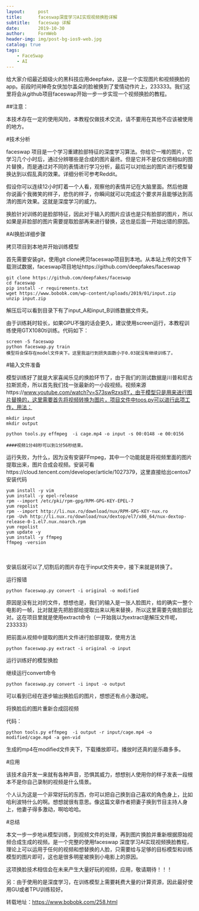 ```yaml
---
layout:     post
title:      faceswap深度学习AI实现视频换脸详解
subtitle:   faceswap 详解
date:       2019-10-30
author:     FormWeb
header-img: img/post-bg-ios9-web.jpg
catalog: true
tags:
    - FaceSwap
    - AI
--- 
```


给大家介绍最近超级火的黑科技应用deepfake，这是一个实现图片和视频换脸的app。前段时间神奇女侠加尔盖朵的脸被换到了爱情动作片上，233333。我们这里将会从github项目faceswap开始一步一步实现一个视频换脸的教程。

##注意：

本技术存在一定的使用风险，本教程仅做技术交流，请不要用在其他不应该被使用的地方。

#技术分析

faceswap 项目是一个学习重建脸部特征的深度学习算法。你给它一堆的图片，它学习几个小时后，通过分辨哪些是合成的图片最终。但是它并不是仅仅把相似的图片替换，而是通过对不同的表情进行学习分析，最后可以对给出的图片进行模型替换达到以假乱真的效果。详细分析可参考Reddit。

假设你可以连续12小时盯着一个人看，观察他的表情并记在大脑里面。然后他跟你说画个我微笑的样子，悲伤的样子，你瞬间就可以完成这个要求并且能够达到高清的图片效果。这就是深度学习的威力。

 

换脸针对训练的是脸部特征，因此对于输入的图片应该也是只有脸部的图片，所以如果是非脸部的图片需要提取脸部再来进行替换，这也是后面一开始出错的原因。

 

#AI换脸详细步骤

拷贝项目到本地并开始训练模型

首先需要安装git，使用git clone拷贝faceswap项目到本地。从本站上传的文件下载测试数据，faceswap项目地址https://github.com/deepfakes/faceswap

 
```
git clone https://github.com/deepfakes/faceswap
cd faceswap
pip install -r requirements.txt
wget https://www.bobobk.com/wp-content/uploads/2019/01/input.zip
unzip input.zip
```
 

解压后可以看到目录下有了input_A和input_B训练数据文件夹。

由于训练耗时较长，如果GPU不强的话会更久，建议使用screen运行，本教程训练使用GTX1080ti训练。代码如下：
```
screen -S faceswap
python faceswap.py train
模型将会保存在model文件夹下。这里我运行到损失函数小于0.03就没有继续训练了。
```
 

#输入文件准备

模型训练好了就是大家喜闻乐见的换脸环节了，由于我们的测试数据是川普和尼古拉斯凯奇，所以首先我们找一张最新的一小段视频。视频来源https://www.youtube.com/watch?v=S73swRzxs8Y，由于模型只是用来进行图片替换的，这里需要首先将视频转换为图片，项目文件中toos.py可以进行此项工作，用法：

 
```
mkdir input 
mkdir output

python tools.py effmpeg  -i cage.mp4 -o input -s 00:0148 -e 00:0156

####视频1分48秒可以到1分56秒结束。
```
 

运行失败，为什么，因为没有安装FFmpeg，其中一个功能就是将视频里面的图片提取出来，图片合成会视频。安装可看https://cloud.tencent.com/developer/article/1027379，这里直接给出centos7安装代码

```
yum install -y vim
yum install -y epel-release
rpm --import /etc/pki/rpm-gpg/RPM-GPG-KEY-EPEL-7
yum repolist
rpm --import http://li.nux.ro/download/nux/RPM-GPG-KEY-nux.ro
rpm -Uvh http://li.nux.ro/download/nux/dextop/el7/x86_64/nux-dextop-release-0-1.el7.nux.noarch.rpm
yum repolist
yum update -y
yum install -y ffmpeg
ffmpeg -version
```
　

安装后就可以了,切割后的图片存在于input文件夹中，接下来就是转换了。

运行报错　　

```
python faceswap.py convert -i original -o modified
```

原因是没有比对的文件，想想也是，我们的输入是一张人脸图片，给的确实一整个电影的一帧，比对就是先把脸部给提取出来以用来替换，所以这里需要先做脸部比对。这在项目里就是使用extract命令（一开始我以为extract是解压文件呢，233333）

把前面从视频中提取的图片文件进行脸部提取，使用方法

```
python faceswap.py extract -i original -o input
```

运行训练好的模型换脸

继续运行convert命令
```
python faceswap.py convert -i input -o output
```
可以看到已经在逐步输出换脸后的图片，想想还有点小激动呢。



 

 

将换脸后的图片重新合成回视频

代码：
```
python tools.py effmpeg  -i output -r input/cage.mp4 -o modified/cage.mp4 -a gen-vid
```
生成的mp4在modified文件夹下，下载播放即可。播放时还真的是乐趣多多。

#应用

该技术自开发一来就有各种声音，恐惧其威力，想想别人使用你的样子发表一段根本不是你自己录制的视频是什么情景。

个人认为这是一个非常好玩的东西，你可以把自己换到自己喜欢的角色身上，比如哈利波特什么的啊。想想就很有意思。像这篇文章作者把妻子换到节目主持人身上，他妻子得多激动，啊哈哈哈。

#总结

本文一步一步地从模型训练，到视频文件的处理，再到图片换脸并重新根据原始视频合成生成的视频。是一个完整的使用faceswap 深度学习AI实现视频换脸教程，理论上可以运用于任何的视频和想替换的人脸，只需要给与足够的目标模型和训练模型的图片即可，这也是很多明星被换到小电影上的原因。

这项换脸技术相信会在未来产生大量好玩的视频，应用，敬请期待！！！

另：由于使用的是深度学习，在训练模型上需要耗费大量的计算资源，因此最好使用GU或者TPU训练较好。

 

转载地址：https://www.bobobk.com/258.html


